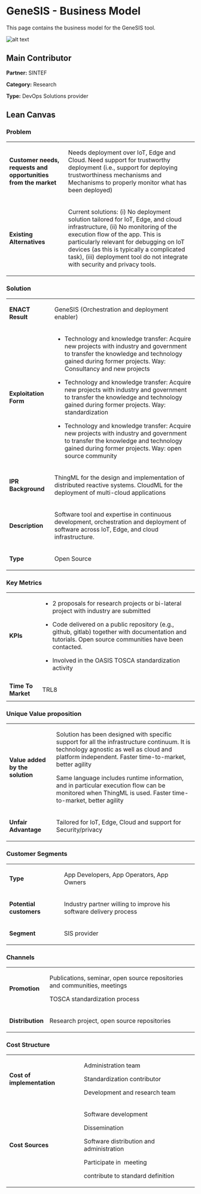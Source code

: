# GeneSIS - Business Model

This page contains the business model for the GeneSIS tool.

![alt text](https://github.com/enactproject/ENACTBusinessModel/blob/master/BusinessModels/Images/GeneSIS.png)

## Main Contributor

**Partner:** SINTEF

**Category:** Research

**Type:** DevOps Solutions provider

## Lean Canvas

### Problem

<table>
  <tr>
    <td rowspan="1">
      <b>Customer needs, requests and opportunities from the market</b>
    </td>
    <td rowspan="1">
      <p>
        Needs deployment over IoT, Edge and Cloud. Need support for trustworthy deployment (i.e., support for deploying trustworthiness mechanisms and Mechanisms to properly monitor what has been deployed)

</p>
    </td>
  </tr>
  <tr>
    <td rowspan="1">
      <b>Existing Alternatives</b> </td>
    <td rowspan="1">
      <p>
        
Current solutions: (i) No deployment solution tailored for IoT, Edge, and cloud infrastructure, (ii) No monitoring of the execution flow of the app. This is particularly relevant for debugging on IoT devices (as this is typically a complicated task), (iii) deployment tool do not integrate with security and privacy tools.

  </p>
    </td>
      </tr>
</table>

### Solution

<table>
  <tr>
    <td rowspan="1">
      <b>ENACT Result</b>
    </td>
    <td rowspan="1">
      <p>GeneSIS (Orchestration and deployment enabler)</p>
    </td>
  </tr>
  <tr>
    <td rowspan="1">
      <b>Exploitation Form</b> </td>
    <td rowspan="1">
      <p>


* Technology and knowledge transfer: Acquire new projects with industry and government to transfer the knowledge and technology gained during former projects. Way: Consultancy and new projects 

* Technology and knowledge transfer: Acquire new projects with industry and government to transfer the knowledge and technology gained during former projects. Way: standardization

* Technology and knowledge transfer: Acquire new projects with industry and government to transfer the knowledge and technology gained during former projects. Way: open source community

 </p>
    </td>
      </tr>
    <tr>
    <td rowspan="1">
      <b>IPR Background </b> </td>
    <td rowspan="1">
      <p>ThingML for the design and implementation of distributed reactive systems. CloudML for the deployment of multi-cloud applications </p>
    </td>
      </tr>
   <tr>
    <td rowspan="1">
      <b>Description </b> </td>
    <td rowspan="1">
      <p>Software tool and expertise in continuous development, orchestration and deployment of software across IoT, Edge, and cloud infrastructure.</p>
    </td>
      </tr>
     <tr>
    <td rowspan="1">
      <b>Type</b> </td>
    <td rowspan="1">
      <p>Open Source </p>
    </td>
      </tr>
</table>

### Key Metrics

<table>
  <tr>
    <td rowspan="1">
      <b>KPIs</b>
    </td>
    <td rowspan="1">
      <p>
        
* 2 proposals for research projects or bi-lateral project with industry are submitted

* Code delivered on a public repository (e.g., github, gitlab) together with documentation and tutorials. Open source communities have been contacted.

* Involved in the OASIS TOSCA standardization activity
      
     </p>
    </td>
      </tr>
    <tr>
    <td rowspan="1">
      <b>Time To Market</b>
    </td>
    <td rowspan="1">
      <p>

TRL8
      </p>
    </td>
      </tr>    
  </table>

### Unique Value proposition

<table>
  <tr>
    <td rowspan="1">
      <b>Value added by the solution</b>
    </td>
    <td rowspan="1">
      <p>
Solution has been designed with specific support for all the infrastructure continuum. It is technology agnostic as well as cloud and platform independent. Faster time-to-market, better agility

Same language includes runtime information, and in particular execution flow can be monitored when ThingML is used. Faster time-to-market, better agility  </p>
    </td>
  </tr>
  <tr>
    <td rowspan="1">
      <b>Unfair Advantage</b>
    </td>
    <td rowspan="1">
      <p>Tailored for IoT, Edge, Cloud and support for Security/privacy </p>
    </td>
  </tr>
</table>

### Customer Segments

<table>
  <tr>
    <td rowspan="1">
      <b>Type</b>
    </td>
    <td rowspan="1">
      <p>App Developers, App Operators, App Owners</p>
    </td>
  </tr>
    <tr>
    <td rowspan="1">
      <b>Potential customers</b>
    </td>
    <td rowspan="1">
      <p>
      Industry partner willing to improve his software delivery process </p>
    </td>
  </tr>
  <tr>
    <td rowspan="1">
      <b>Segment</b>
    </td>
    <td rowspan="1">
      <p>SIS provider
    </p>
    </td>
  </tr>
</table>

### Channels
<table>
  <tr>
    <td rowspan="1">
      <b>Promotion</b>
    </td>
    <td rowspan="1">
      <p>

Publications, seminar, open source repositories and communities, meetings

TOSCA standardization process
     </p>
    </td>
  </tr>
   <tr>
    <td rowspan="1">
      <b>Distribution</b>
    </td>
    <td rowspan="1">
      <p>
 
Research project, open source repositories
   </p>
    </td>
  </tr>
</table>

### Cost Structure
<table>
  <tr>
    <td rowspan="1">
      <b>Cost of implementation </b>
    </td>
    <td rowspan="1">
      <p>

Administration team

Standardization contributor

Development and research team
     </p>
    </td>
  </tr>
   <tr>
    <td rowspan="1">
      <b> Cost Sources</b>
    </td>
    <td rowspan="1">
      <p>
Software development
        
Dissemination 

Software distribution and administration

Participate in  meeting

contribute to standard definition
     </p>
    </td>
  </tr>
</table>


